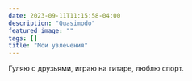 ```yaml
---
date: 2023-09-11T11:15:58-04:00
description: "Quasimodo"
featured_image: ""
tags: []
title: "Мои увлечения"
---
```


Гуляю  с друзьями, играю на гитаре, люблю спорт.

